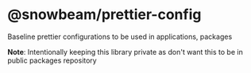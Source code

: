 # @snowbeam/prettier-config

Baseline prettier configurations to be used in applications, packages

**Note**: Intentionally keeping this library private as don't want this to be in public packages repository
